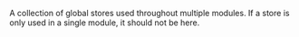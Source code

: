 A collection of global stores used throughout multiple modules. If a store is only used in a single module, it should not be here.